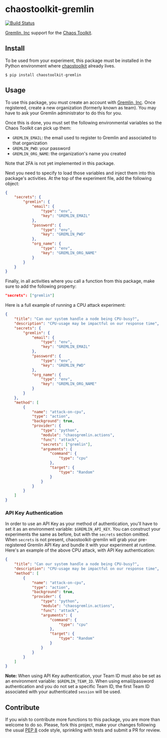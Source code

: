 # chaostoolkit-gremlin

[![Build Status](https://travis-ci.org/chaostoolkit/chaostoolkit-gremlin.svg?branch=master)](https://travis-ci.org/chaostoolkit/chaostoolkit-gremlin)

[Gremlin, Inc][gremlin] support for the [Chaos Toolkit][chaostoolkit].

[gremlin]: https://www.gremlin.com/
[chaostoolkit]: http://chaostoolkit.org/

## Install

To be used from your experiment, this package must be installed in the Python
environment where [chaostoolkit][] already lives.

[chaostoolkit]: https://github.com/chaostoolkit/chaostoolkit

```
$ pip install chaostoolkit-gremlin
```

## Usage

To use this package, you must create an account with [Gremlin, Inc][gremlin].
Once registered, create a new organization (formerly known as team). You may
have to ask your Gremlin administrator to do this for you.

Once this is done, you must set the following environmental variables
so the Chaos Toolkit can pick up them:

* `GREMLIN_EMAIL`: the email used to register to Gremlin and associated to that
  organization
* `GREMLIN_PWD`: your password
* `GREMLIN_ORG_NAME`: the organization's name you created

Note that 2FA is not yet implemented in this package.

Next you need to specify to load those
variables and inject them into this package's activities. At the top of the
experiment file, add the following object:

```json
{
    "secrets": {
        "gremlin": {
            "email": {
                "type": "env",
                "key": "GREMLIN_EMAIL"
            },
            "password": {
                "type": "env",
                "key": "GREMLIN_PWD"
            },
            "org_name": {
                "type": "env",
                "key": "GREMLIN_ORG_NAME"
            }
        }
    }
}
```

Finally, in all activities where you call a function from this package, make
sure to add the following property:

```json
"secrets": ["gremlin"]
```

Here is a full example of running a CPU attack experiment:

```json
{
    "title": "Can our system handle a node being CPU-busy?",
    "description": "CPU-usage may be impactful on our response time",
    "secrets": {
        "gremlin": {
            "email": {
                "type": "env",
                "key": "GREMLIN_EMAIL"
            },
            "password": {
                "type": "env",
                "key": "GREMLIN_PWD"
            },
            "org_name": {
                "type": "env",
                "key": "GREMLIN_ORG_NAME"
            }
        }
    },
    "method": [
        {
            "name": "attack-on-cpu",
            "type": "action",
            "background": true,
            "provider": {
                "type": "python",
                "module": "chaosgremlin.actions",
                "func": "attack",
                "secrets": ["gremlin"],
                "arguments": {
                    "command": {
                        "type": "cpu"
                    },
                    "target": {
                        "type": "Random"
                    }
                }
            }
        }
    ]
}
```

### API Key Authentication

In order to use an API Key as your method of authentication, you'll have to set it as an environment variable: `$GREMLIN_API_KEY`.
You can construct your experiments the same as before, but with the `secrets` section omitted. When `secrets` is not present, chaostoolkit-gremlin will grab your pre-registered Gremlin API Key and bundle it with your experiment at runtime. 
Here's an example of the above CPU attack, with API Key authentication:
```json
{
    "title": "Can our system handle a node being CPU-busy?",
    "description": "CPU-usage may be impactful on our response time",
    "method": [
        {
            "name": "attack-on-cpu",
            "type": "action",
            "background": true,
            "provider": {
                "type": "python",
                "module": "chaosgremlin.actions",
                "func": "attack",
                "arguments": {
                    "command": {
                        "type": "cpu"
                    },
                    "target": {
                        "type": "Random"
                    }
                }
            }
        }
    ]
}
```
**Note:** When using API Key authentication, your Team ID must also be set as an environment variable: `$GREMLIN_TEAM_ID`. When using email/password authentication and you do not set a specific Team ID, the first Team ID associated with your authenticated `session` will be used. 

## Contribute

If you wish to contribute more functions to this package, you are more than
welcome to do so. Please, fork this project, make your changes following the
usual [PEP 8][pep8] code style, sprinkling with tests and submit a PR for
review.

[pep8]: https://pycodestyle.readthedocs.io/en/latest/
